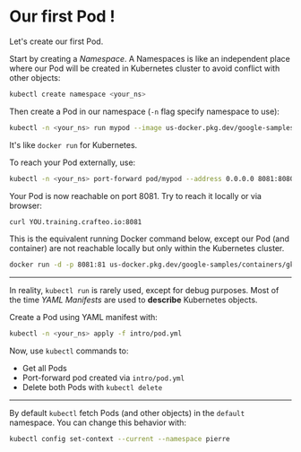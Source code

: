 # Our first Pod !

Let's create our first Pod. 

Start by creating a _Namespace_. A Namespaces is like an independent place where our Pod will be created in Kubernetes cluster to avoid conflict with other objects:

```sh
kubectl create namespace <your_ns>
```

Then create a Pod in our namespace (`-n` flag specify namespace to use):

```sh
kubectl -n <your_ns> run mypod --image us-docker.pkg.dev/google-samples/containers/gke/whereami:v1.2.21 --port 8080
```

It's like `docker run` for Kubernetes. 

To reach your Pod externally, use:

```sh
kubectl -n <your_ns> port-forward pod/mypod --address 0.0.0.0 8081:8080
```

Your Pod is now reachable on port 8081. Try to reach it locally or via browser:

```sh
curl YOU.training.crafteo.io:8081
```

This is the equivalent running Docker command below, except our Pod (and container) are not reachable locally but only within the Kubernetes cluster. 

```sh
docker run -d -p 8081:81 us-docker.pkg.dev/google-samples/containers/gke/whereami:v1.2.21
```

---

In reality, `kubectl run` is rarely used, except for debug purposes. Most of the time _YAML Manifests_ are used to **describe** Kubernetes objects.

Create a Pod using YAML manifest with:

```sh
kubectl -n <your_ns> apply -f intro/pod.yml
```

Now, use `kubectl` commands to:

- Get all Pods 
- Port-forward pod created via `intro/pod.yml`
- Delete both Pods with `kubectl delete`

---

By default `kubectl` fetch Pods (and other objects) in the `default` namespace. You can change this behavior with:

```sh
kubectl config set-context --current --namespace pierre
```